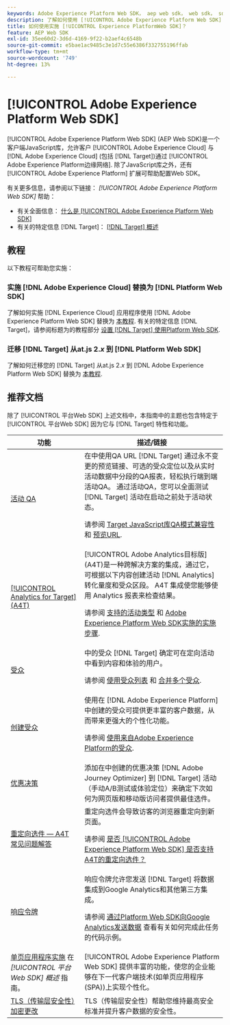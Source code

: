 ```yaml
---
keywords: Adobe Experience Platform Web SDK， aep web sdk， web sdk， sdk， adobe experience cloud， platform edge network， adobe experience platform edge network， edge network， aep edge network， Adobe Experience Platform Web SDK0
description: 了解如何使用 [!UICONTROL Adobe Experience Platform Web SDK] 与 [!UICONTROL Adobe Experience Cloud] 通过 [!UICONTROL AEP边缘网络].
title: 如何使用实施 [!UICONTROL Experience PlatformWeb SDK]？
feature: AEP Web SDK
exl-id: 35ee60d2-3d6d-4169-9f22-b2aef4c6548b
source-git-commit: e5bae1ac9485c3e1d7c55e6386f332755196ffab
workflow-type: tm+mt
source-wordcount: '749'
ht-degree: 13%

---
```


# [!UICONTROL Adobe Experience Platform Web SDK]

[!UICONTROL Adobe Experience Platform Web SDK] (AEP Web SDK)是一个客户端JavaScript库，允许客户 [!UICONTROL Adobe Experience Cloud] 与 [!DNL Adobe Experience Cloud] (包括 [!DNL Target])通过 [!UICONTROL Adobe Experience Platform边缘网络]. 除了JavaScript库之外，还有 [!UICONTROL Adobe Experience Platform] 扩展可帮助配置Web SDK。

有关更多信息，请参阅以下链接： *[!UICONTROL Adobe Experience Platform Web SDK]* 帮助：

* 有关全面信息： [什么是 [!UICONTROL Adobe Experience Platform Web SDK]](https://experienceleague.adobe.com/docs/experience-platform/edge/home.html)
* 有关的特定信息 [!DNL Target]： [[!DNL Target] 概述](https://experienceleague.adobe.com/docs/experience-platform/edge/personalization/adobe-target/target-overview.html)

## 教程

以下教程可帮助您实施：

### 实施 [!DNL Adobe Experience Cloud] 替换为 [!DNL Platform Web SDK]

了解如何实施 [!DNL Experience Cloud] 应用程序使用 [!DNL Adobe Experience Platform Web SDK] 替换为 [本教程](https://experienceleague.adobe.com/docs/platform-learn/implement-web-sdk/overview.html?lang=zh-Hans). 有关的特定信息 [!DNL Target]，请参阅标题为的教程部分 [设置 [!DNL Target] 使用Platform Web SDK](https://experienceleague.adobe.com/docs/platform-learn/implement-web-sdk/applications-setup/setup-target.html).

### 迁移 [!DNL Target] 从at.js 2.*x* 到 [!DNL Platform Web SDK]

了解如何迁移您的 [!DNL Target] 从at.js 2.*x* 到 [!DNL Adobe Experience Platform Web SDK] 替换为 [本教程](https://experienceleague.adobe.com/docs/platform-learn/migrate-target-to-websdk/introduction.html).

## 推荐文档

除了 [!UICONTROL 平台Web SDK] 上述文档中，本指南中的主题也包含特定于 [!UICONTROL 平台Web SDK] 因为它与 [!DNL Target] 特性和功能。

| 功能 | 描述/链接 |
| --- | --- |
| [活动 QA](https://experienceleague.adobe.com/docs/target/using/activities/activity-qa/activity-qa.html) | 在中使用QA URL [!DNL Target] 通过永不变更的预览链接、可选的受众定位以及从实时活动数据中分段的QA报表，轻松执行端到端活动QA。 通过活动QA，您可以全面测试 [!DNL Target] 活动在启动之前处于活动状态。<p>请参阅 [Target JavaScript库QA模式兼容性](https://experienceleague.adobe.com/docs/target/using/activities/activity-qa/activity-qa.html#compatibility) 和 [预览URL](https://experienceleague.adobe.com/docs/target/using/activities/activity-qa/activity-qa.html#preview). |
| [[!UICONTROL Analytics for Target] (A4T)](https://experienceleague.adobe.com/docs/target/using/integrate/a4t/a4t.html) | [!UICONTROL Adobe Analytics目标版] (A4T)是一种跨解决方案的集成，通过它，可根据以下内容创建活动 [!DNL Analytics] 转化量度和受众区段。 A4T 集成使您能够使用 Analytics 报表来检查结果。<p>请参阅 [支持的活动类型](https://experienceleague.adobe.com/docs/target/using/integrate/a4t/a4t.html#section_F487896214BF4803AF78C552EF1669AA) 和 [Adobe Experience Platform Web SDK实施的实施步骤](https://experienceleague.adobe.com/docs/target/using/integrate/a4t/a4timplementation.html#platform). |
| [受众](https://experienceleague.adobe.com/docs/target/using/audiences/target.html) | 中的受众 [!DNL Target] 确定可在定向活动中看到内容和体验的用户。<p>请参阅 [使用受众列表](https://experienceleague.adobe.com/docs/target/using/audiences/create-audiences/audiences.html#use-list) 和 [合并多个受众](https://experienceleague.adobe.com/docs/target/using/audiences/combining-multiple-audiences.html). |
| [创建受众](https://experienceleague.adobe.com/docs/target/using/audiences/create-audiences/audiences.html?lang=zh-Hans) | 使用在 [!DNL Adobe Experience Platform] 中创建的受众可提供更丰富的客户数据，从而带来更强大的个性化功能。 <p>请参阅 [使用来自Adobe Experience Platform的受众](https://experienceleague.adobe.com/docs/target/using/audiences/create-audiences/audiences.html网站#aep). |
| [优惠决策](https://experienceleague.adobe.com/docs/target/using/integrate/ajo/offer-decision.html) | 添加在中创建的优惠决策 [!DNL Adobe Journey Optimizer] 到 [!DNL Target] 活动（手动A/B测试或体验定位）来确定下次如何为网页版和移动版访问者提供最佳选件。 |
| [重定向选件 — A4T 常见问题解答](https://experienceleague.adobe.com/docs/target/using/integrate/a4t/a4t-faq/a4t-faq-redirect-offers.html) | 重定向选件会导致访客的浏览器重定向到新页面。<p>请参阅 [是否 [!UICONTROL Adobe Experience Platform Web SDK] 是否支持A4T的重定向选件？](https://experienceleague.adobe.com/docs/target/using/integrate/a4t/a4t-faq/a4t-faq-redirect-offers.html#platform) |
| [响应令牌](https://experienceleague.adobe.com/docs/target/using/administer/response-tokens.html) | 响应令牌允许您发送 [!DNL Target] 将数据集成到Google Analytics和其他第三方集成。<p>请参阅 [通过Platform Web SDK向Google Analytics发送数据](https://experienceleague.adobe.com/docs/target/using/administer/response-tokens.html#sending-data-to-google-analytics-via-platform-web-sdk) 查看有关如何完成此任务的代码示例。 |
| [单页应用程序实施](https://experienceleague.adobe.com/docs/experience-platform/edge/personalization/adobe-target/spa-implementation.html) 在 *[!UICONTROL 平台Web SDK] 概述* 指南。 | [!UICONTROL Adobe Experience Platform Web SDK] 提供丰富的功能，使您的企业能够在下一代客户端技术(如单页应用程序(SPA))上实现个性化。 |
| [TLS（传输层安全性）加密更改](../../before-implement/tls-transport-layer-security-encryption.md) | TLS（传输层安全性）帮助您维持最高安全标准并提升客户数据的安全性。 |
